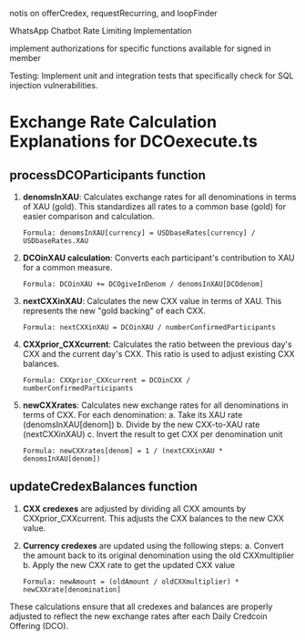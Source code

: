 
notis on offerCredex, requestRecurring, and loopFinder

WhatsApp Chatbot Rate Limiting Implementation

implement authorizations for specific functions available for signed in member

Testing: Implement unit and integration tests that specifically check for SQL injection vulnerabilities.




# Exchange Rate Calculation Explanations for DCOexecute.ts

## processDCOParticipants function

1. **denomsInXAU**: Calculates exchange rates for all denominations in terms of XAU (gold).
   This standardizes all rates to a common base (gold) for easier comparison and calculation.
   ```
   Formula: denomsInXAU[currency] = USDbaseRates[currency] / USDbaseRates.XAU
   ```

2. **DCOinXAU calculation**:
   Converts each participant's contribution to XAU for a common measure.
   ```
   Formula: DCOinXAU += DCOgiveInDenom / denomsInXAU[DCOdenom]
   ```

3. **nextCXXinXAU**:
   Calculates the new CXX value in terms of XAU. This represents the new "gold backing" of each CXX.
   ```
   Formula: nextCXXinXAU = DCOinXAU / numberConfirmedParticipants
   ```

4. **CXXprior_CXXcurrent**:
   Calculates the ratio between the previous day's CXX and the current day's CXX.
   This ratio is used to adjust existing CXX balances.
   ```
   Formula: CXXprior_CXXcurrent = DCOinCXX / numberConfirmedParticipants
   ```

5. **newCXXrates**:
   Calculates new exchange rates for all denominations in terms of CXX.
   For each denomination:
   a. Take its XAU rate (denomsInXAU[denom])
   b. Divide by the new CXX-to-XAU rate (nextCXXinXAU)
   c. Invert the result to get CXX per denomination unit
   ```
   Formula: newCXXrates[denom] = 1 / (nextCXXinXAU * denomsInXAU[denom])
   ```

## updateCredexBalances function

1. **CXX credexes** are adjusted by dividing all CXX amounts by CXXprior_CXXcurrent.
   This adjusts the CXX balances to the new CXX value.

2. **Currency credexes** are updated using the following steps:
   a. Convert the amount back to its original denomination using the old CXXmultiplier
   b. Apply the new CXX rate to get the updated CXX value
   ```
   Formula: newAmount = (oldAmount / oldCXXmultiplier) * newCXXrate[denomination]
   ```

These calculations ensure that all credexes and balances are properly adjusted
to reflect the new exchange rates after each Daily Credcoin Offering (DCO).